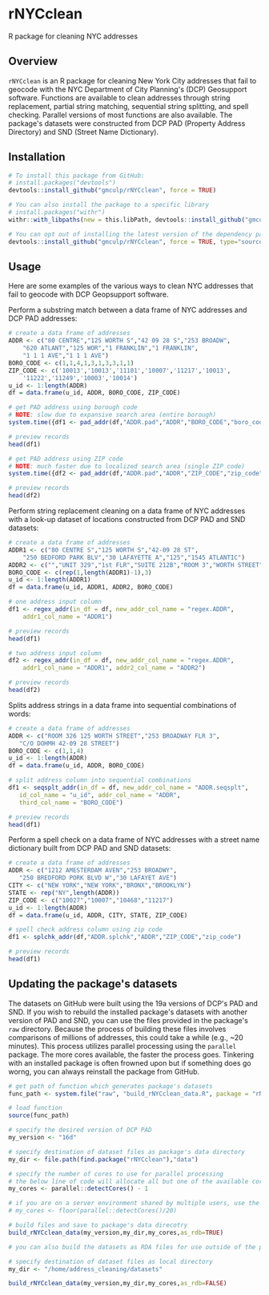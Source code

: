 # rNYCclean
R package for cleaning NYC addresses

## Overview

`rNYCclean` is an R package for cleaning New York City addresses that fail to geocode with the NYC Department of City Planning's (DCP) Geosupport software. Functions are available to clean addresses through string replacement, partial string matching, sequential string splitting, and spell checking.  Parallel versions of most functions are also available.  The package's datasets were constructed from DCP PAD (Property Address Directory) and SND (Street Name Dictionary).

## Installation

``` r
# To install this package from GitHub:
# install.packages("devtools")
devtools::install_github("gmculp/rNYCclean", force = TRUE)

# You can also install the package to a specific library
# install.packages("withr")
withr::with_libpaths(new = this.libPath, devtools::install_github("gmculp/rNYCclean", force = TRUE))

# You can opt out of installing the latest version of the dependency packages (i.e., data.table, stringi, stringr, parallel, httr)  
devtools::install_github("gmculp/rNYCclean", force = TRUE, type="source", dependencies=FALSE)
```

## Usage

Here are some examples of the various ways to clean NYC addresses that fail to geocode with DCP Geopsupport software.

Perform a substring match between a data frame of NYC addresses and DCP PAD addresses: 
``` r
# create a data frame of addresses
ADDR <- c("80 CENTRE","125 WORTH S","42 09 28 S","253 BROADW",
    "620 ATLANT","125 WOR","1 FRANKLIN","1 FRANKLIN",
    "1 1 1 AVE","1 1 1 AVE")
BORO_CODE <- c(1,1,4,1,3,1,3,3,1,1)
ZIP_CODE <- c('10013','10013','11101','10007','11217','10013',
    '11222','11249','10003','10014')
u_id <- 1:length(ADDR)
df = data.frame(u_id, ADDR, BORO_CODE, ZIP_CODE)

# get PAD address using borough code
# NOTE: slow due to expansive search area (entire borough)
system.time({df1 <- pad_addr(df,"ADDR.pad","ADDR","BORO_CODE","boro_code")})

# preview records
head(df1)

# get PAD address using ZIP code
# NOTE: much faster due to localized search area (single ZIP code)
system.time({df2 <- pad_addr(df,"ADDR.pad","ADDR","ZIP_CODE","zip_code")})

# preview records
head(df2)
```
Perform string replacement cleaning on a data frame of NYC addresses with a look-up dataset of locations constructed from DCP PAD and SND datasets:
``` r
# create a data frame of addresses
ADDR1 <- c("80 CENTRE S","125 WORTH S","42-09 28 ST",
    "250 BEDFORD PARK BLV","30 LAFAYETTE A","125","1545 ATLANTIC")
ADDR2 <- c("","UNIT 329","1st FLR","SUITE 212B","ROOM 3","WORTH STREET","")
BORO_CODE <- c(rep(1,length(ADDR1)-1),3)
u_id <- 1:length(ADDR1)
df = data.frame(u_id, ADDR1, ADDR2, BORO_CODE)

# one address input column
df1 <- regex_addr(in_df = df, new_addr_col_name = "regex.ADDR", 
    addr1_col_name = "ADDR1")

# preview records
head(df1)

# two address input column
df2 <- regex_addr(in_df = df, new_addr_col_name = "regex.ADDR", 
    addr1_col_name = "ADDR1", addr2_col_name = "ADDR2")

# preview records
head(df2)
```
 Splits address strings in a data frame into sequential combinations of words:
 ``` r
# create a data frame of addresses
ADDR <- c("ROOM 326 125 WORTH STREET","253 BROADWAY FLR 3",
    "C/O DOHMH 42-09 28 STREET")
BORO_CODE <- c(1,1,4)
u_id <- 1:length(ADDR)
df = data.frame(u_id, ADDR, BORO_CODE)

# split address column into sequential combinations
df1 <- seqsplt_addr(in_df = df, new_addr_col_name = "ADDR.seqsplt",
    id_col_name = "u_id", addr_col_name = "ADDR", 
    third_col_name = "BORO_CODE")

# preview records
head(df1)
 ```
Perform a spell check on a data frame of NYC addresses with a street name dictionary built from DCP PAD and SND datasets:
 ``` r
# create a data frame of addresses
ADDR <- c("1212 AMESTERDAM AVEN","253 BROADWY",
    "250 BREDFORD PORK BLVD W","30 LAFAYET AVE")
CITY <- c("NEW YORK","NEW YORK","BRONX","BROOKLYN")
STATE <- rep("NY",length(ADDR))
ZIP_CODE <- c("10027","10007","10468","11217")
u_id <- 1:length(ADDR)
df = data.frame(u_id, ADDR, CITY, STATE, ZIP_CODE)

# spell check address column using zip code
df1 <- splchk_addr(df,"ADDR.splchk","ADDR","ZIP_CODE","zip_code")

# preview records
head(df1)
 ```
 
 ## Updating the package's datasets
 
 The datasets on GitHub were built using the 19a versions of DCP's PAD and SND.  If you wish to rebuild the installed package's datasets with another version of PAD and SND, you can use the files provided in the package's `raw` directory.  Because the process of building these files involves comparisons of millions of addresses, this could take a while (e.g., ~20 minutes).  This process utilizes parallel processing using the `parallel` package.  The more cores available, the faster the process goes. Tinkering with an installed package is often frowned upon but if something does go worng, you can always reinstall the package from GitHub.
  ``` r  
# get path of function which generates package's datasets
func_path <- system.file("raw", "build_rNYCclean_data.R", package = "rNYCclean")
  
# load function  
source(func_path)

# specify the desired version of DCP PAD
my_version <- "16d"

# specify destination of dataset files as package's data directory
my_dir <- file.path(find.package("rNYCclean"),"data")

# specify the number of cores to use for parallel processing
# the below line of code will allocate all but one of the available cores
my_cores <- parallel::detectCores() - 1 

# if you are on a server environment shared by multiple users, use the below line of code 
# my_cores <- floor(parallel::detectCores()/20)

# build files and save to package's data direcotry
build_rNYCclean_data(my_version,my_dir,my_cores,as_rdb=TRUE)

# you can also build the datasets as RDA files for use outside of the package

# specify destination of dataset files as local directory
my_dir <- "/home/address_cleaning/datasets"

build_rNYCclean_data(my_version,my_dir,my_cores,as_rdb=FALSE)
  ```
